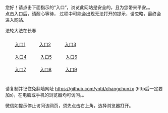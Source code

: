 您好！请点击下面指示的“入口”，浏览此网站是安全的，且为您带来平安。。 <br/>
点击入口后，请耐心等待， 过程中可能会出现无法打开的提示，请忽略，最终会进入网站. </br>

法轮大法在长春<br/>
<div style="padding:10px"><a style="margin:20px" target="_blank" href="https://d3o7s50vjpcc9c.cloudfront.net/2Qpsp?cmnzrgsz" id="ccLink1" rel="nofollow">入口1</a> <a target="_blank" style="margin:20px" href="https://d16imz4kc4m1i.cloudfront.net/2Qpsp?cxzwcxhx" id="ccLink2" rel="nofollow">入口2</a> <a style="margin:20px" target="_blank" href="https://d3bhx1e8vb8qg2.cloudfront.net/2Qpsp?pskgrexv" id="ccLink3" rel="nofollow">入口3</a></div>

<div style="padding:10px" ><a style="margin:20px" target="_blank" href="https://d3o7s50vjpcc9c.cloudfront.net/2Qpsp?cmnzrgsz" id="ccLink4" rel="nofollow">入口4</a> <a style="margin:20px" href="https://d16imz4kc4m1i.cloudfront.net/2Qpsp?cxzwcxhx" target="_blank" id="ccLink5" rel="nofollow">入口5</a> <a style="margin:20px" href="https://d3bhx1e8vb8qg2.cloudfront.net/2Qpsp?pskgrexv" target="_blank" id="ccLink6" rel="nofollow">入口6</a></div>

<div style="padding:10px"><a style="margin:20px" target="_blank" href="https://d3o7s50vjpcc9c.cloudfront.net/2Qpsp?cmnzrgsz" id="ccLink7" rel="nofollow">入口7</a> <a style="margin:20px" href="https://d16imz4kc4m1i.cloudfront.net/2Qpsp?cxzwcxhx" target="_blank" id="ccLink8" rel="nofollow">入口8</a> <a style="margin:20px" target="_blank" href="https://d3bhx1e8vb8qg2.cloudfront.net/2Qpsp?pskgrexv" id="ccLink9" rel="nofollow">入口9</a></div>

<br/>



请复制并记住免翻墙网址 https://github.com/yntd/changchunzx (http后一定要加s)，在电脑或手机的浏览器均可访问。。<br/>

微信如提示停止访问该网页，须先点击右上角，选择浏览器打开。
